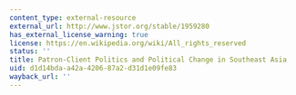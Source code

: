```yaml
---
content_type: external-resource
external_url: http://www.jstor.org/stable/1959280
has_external_license_warning: true
license: https://en.wikipedia.org/wiki/All_rights_reserved
status: ''
title: Patron-Client Politics and Political Change in Southeast Asia
uid: d1d14bda-a42a-4206-87a2-d31d1e09fe83
wayback_url: ''
---
```

